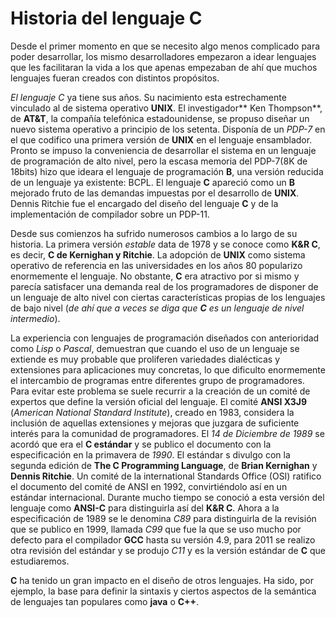 # Historia del lenguaje C
Desde el primer momento en que se necesito algo menos complicado para poder desarrollar, los mismo desarrolladores empezaron a idear lenguajes que les facilitaran la vida a los que apenas empezaban de ahí que muchos lenguajes fueran creados con distintos propósitos.

*El lenguaje C* ya tiene sus años. Su nacimiento esta estrechamente vinculado al de sistema operativo **UNIX**. El investigador** Ken Thompson**, de **AT&T**, la compañía telefónica estadounidense, se propuso diseñar un nuevo sistema operativo a principio de los setenta. Disponía de un *PDP-7* en el que codifico una primera versión de **UNIX** en el lenguaje ensamblador. Pronto se impuso la conveniencia de desarrollar el sistema en un lenguaje de programación de alto nivel, pero la escasa memoria del PDP-7(8K de 18bits) hizo que ideara el lenguaje de programación **B**, una versión reducida de un lenguaje ya existente: BCPL. El lenguaje **C** apareció como un **B** mejorado fruto de las demandas impuestas por el desarrollo de **UNIX**. Dennis Ritchie fue el encargado del diseño del lenguaje **C** y de la implementación de compilador sobre un PDP-11.

Desde sus comienzos ha sufrido numerosos cambios a lo largo de su historia. La primera versión *estable* data de 1978 y se conoce como **K&R C**, es decir, **C de Kernighan y Ritchie**. La adopción de **UNIX** como sistema operativo de referencia en las universidades en los años 80 popularizo enormemente el lenguaje. No obstante, **C** era atractivo por si mismo y parecía satisfacer una demanda real de los programadores de disponer de un lenguaje de alto nivel con ciertas características propias de los lenguajes de bajo nivel (*de ahí que a veces se diga que **C** es un lenguaje de nivel intermedio*).

La experiencia con lenguajes de programación diseñados con anterioridad como *Lisp* o *Pascal*, demuestran que cuando el uso de un lenguaje se extiende es muy probable que proliferen variedades dialécticas y extensiones para aplicaciones muy concretas, lo que dificulto enormemente el intercambio de programas entre diferentes grupo de programadores. Para evitar este problema se suele recurrir a la creación de un comité de expertos que define la versión oficial del lenguaje. El comité **ANSI X3J9** (*American National Standard Institute*), creado en 1983, considera la inclusión de aquellas extensiones y mejoras que juzgara de suficiente interés para la comunidad de programadores. El *14 de Diciembre de 1989* se acordó que era el **C estándar** y se publico el documento con la especificación en la primavera de *1990*. El estándar s divulgo con la segunda edición de **The C Programming Language**, de **Brian Kernighan** y **Dennis Ritchie**. Un comité de la international Standards Office (OSI) ratifico el documento del comité de ANSI en 1992, convirtiéndolo así en un estándar internacional. Durante mucho tiempo se conoció a esta versión del lenguaje como **ANSI-C** para distinguirla así del **K&R C**. Ahora a la especificación de 1989 se le denomina *C89* para distinguirla de la revisión que se publico en 1999, llamada *C99* que fue la que se uso mucho por defecto para el compilador **GCC** hasta su versión 4.9, para 2011 se realizo otra revisión del estándar y se produjo *C11* y es la versión estándar de **C** que estudiaremos.

**C** ha tenido un gran impacto en el diseño de otros lenguajes. Ha sido, por ejemplo, la base para definir la sintaxis y ciertos aspectos de la semántica de lenguajes tan populares como **java** o **C++**.